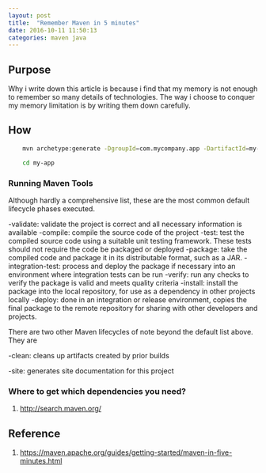 ```yaml
---
layout: post
title:  "Remember Maven in 5 minutes"
date: 2016-10-11 11:50:13
categories: maven java
---
```


## Purpose
Why i write down this article is because i find that my memory is not enough to remember so many details of technologies. The way i choose to conquer my memory limitation is by writing them down carefully. 

## How

```bash
    mvn archetype:generate -DgroupId=com.mycompany.app -DartifactId=my-app -DarchetypeArtifactId=maven-archetype-quickstart -DinteractiveMode=false

    cd my-app


```

### Running Maven Tools

Although hardly a comprehensive list, these are the most common default lifecycle phases executed.

-validate: validate the project is correct and all necessary information is available
-compile: compile the source code of the project
-test: test the compiled source code using a suitable unit testing framework. These tests should not require the code be packaged or deployed
-package: take the compiled code and package it in its distributable format, such as a JAR.
-integration-test: process and deploy the package if necessary into an environment where integration tests can be run
-verify: run any checks to verify the package is valid and meets quality criteria
-install: install the package into the local repository, for use as a dependency in other projects locally
-deploy: done in an integration or release environment, copies the final package to the remote repository for sharing with other developers and projects.

There are two other Maven lifecycles of note beyond the default list above. They are

-clean: cleans up artifacts created by prior builds

-site: generates site documentation for this project

### Where to get which dependencies you need?
1. http://search.maven.org/

## Reference
1. https://maven.apache.org/guides/getting-started/maven-in-five-minutes.html
